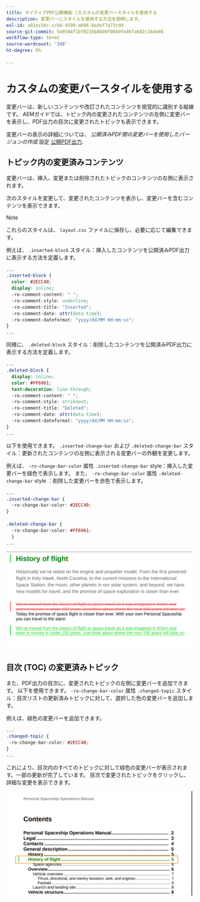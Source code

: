 ```yaml
---
title: ネイティブPDF公開機能 |カスタムの変更バースタイルを使用する
description: 変更バーにスタイルを適用する方法を説明します。
exl-id: a81ec56c-ccbb-4599-a696-8edef7a73cdd
source-git-commit: 5e0584f1bf0216b8b00f00b9fe46fa682c244e08
workflow-type: tm+mt
source-wordcount: '348'
ht-degree: 0%

---
```


# カスタムの変更バースタイルを使用する

変更バーは、新しいコンテンツや改訂されたコンテンツを視覚的に識別する縦線です。 AEMガイドでは、トピック内の変更されたコンテンツの左側に変更バーを表示し、PDF出力の目次に変更されたトピックも表示できます。

変更バーの表示の詳細については、 *公開済みPDF間の変更バーを使用したバージョンの作成* 設定 [公開PDF出力](../web-editor/native-pdf-web-editor.md).

## トピック内の変更済みコンテンツ

変更バーは、挿入、変更または削除されたトピックのコンテンツの左側に表示されます。

次のスタイルを変更して、変更されたコンテンツを表示し、変更バーを含むコンテンツを表示できます。


>[!NOTE]
>
>これらのスタイルは、 `layout.css` ファイルに保存し、必要に応じて編集できます。

例えば、 `.inserted-block` スタイル：挿入したコンテンツを公開済みPDF出力に表示する方法を定義します。


```css
...
.inserted-block { 
  color: #2ECC40; 
  display: inline; 
  -ro-comment-content: " "; 
  -ro-comment-style: underline; 
  -ro-comment-title: "Inserted"; 
  -ro-comment-date: attr(data-time); 
  -ro-comment-dateformat: "yyyy/dd/MM HH:mm:ss"; 
} 
...
```

同様に、 `.deleted-block` スタイル：削除したコンテンツを公開済みPDF出力に表示する方法を定義します。

```css
...
.deleted-block { 
  display: inline; 
  color: #FF6961; 
  text-decoration: line-through; 
  -ro-comment-content: " "; 
  -ro-comment-style: strikeout; 
  -ro-comment-title: "Deleted"; 
  -ro-comment-date: attr(data-time); 
  -ro-comment-dateformat: "yyyy/dd/MM HH:mm:ss"; 
} 
...
```

以下を使用できます。 `.inserted-change-bar` および `.deleted-change-bar` スタイル：更新されたコンテンツの左側に表示される変更バーの外観を変更します。

例えば、 `-ro-change-bar-color` 属性 `.inserted-change-bar` style：挿入した変更バーを緑色で表示します。 また、 `-ro-change-bar-color` 属性 `.deleted-change-bar` style ：削除した変更バーを赤色で表示します。

```css
...
.inserted-change-bar { 
  -ro-change-bar-color: #2ECC40; 
} 

.deleted-change-bar { 
  -ro-change-bar-color: #FF6961; 
  } 
...
```

<img src="./assets/changed-bar-content.png" alt="変更されたバートピックの内容" width="500">

## 目次 (TOC) の変更済みトピック

また、PDF出力の目次に、変更されたトピックの左側に変更バーを追加できます。 以下を使用できます。 `-ro-change-bar-color` 属性 `.changed-topic` スタイル：目次リストの更新済みトピックに対して、選択した色の変更バーを追加します。

例えば、緑色の変更バーを追加できます。

```css
...
.changed-topic { 
 -ro-change-bar-color: #2ECC40; 
}  
...
```


これにより、目次内のすべてのトピックに対して緑色の変更バーが表示されます。一部の更新が完了しています。 目次で変更されたトピックをクリックし、詳細な変更を表示できます。

<img src="./assets/changed-bar-TOC.png" alt="変更されたバーの目次" width="500">
